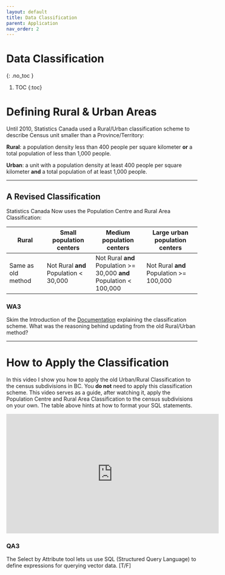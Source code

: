 ```yaml
---
layout: default
title: Data Classification
parent: Application
nav_order: 2
---
```


# Data Classification
{: .no_toc }


1. TOC
{:toc}

# Defining Rural & Urban Areas

Until 2010, Statistics Canada used a Rural/Urban classification scheme to describe Census unit smaller than a Province/Territory:

**Rural**: a population density less than 400 people per square kilometer **or** a total population of less than 1,000 people.

**Urban**: a unit with a population density at least 400 people per square kilometer **and** a total population of at least 1,000 people.

---

## A Revised Classification

Statistics Canada Now uses the Population Centre and Rural Area Classification:

|**Rural**         |**Small population centers**            |**Medium population centers**                                            |**Large urban population centers**        |
|------------------|----------------------------------------|-------------------------------------------------------------------------|------------------------------------------|
|Same as old method|Not Rural **and**<br>Population < 30,000|Not Rural **and**<br>Population >= 30,000 **and**<br>Population < 100,000|Not Rural **and**<br>Population >= 100,000|

### WA3

Skim the Introduction of the [Documentation](https://www.statcan.gc.ca/eng/subjects/standard/pcrac/2016/introduction) explaining the classification scheme.  What was the reasoning behind updating from the old Rural/Urban method?

---

# How to Apply the Classification

In this video I show you how to apply the old Urban/Rural Classification to the census subdivisions in BC.  You **do not** need to apply this classification scheme. This video serves as a guide, after watching it, apply the Population Centre and Rural Area Classification to the census subdivisions on your own.  The table above hints at how to format your SQL statements.

<iframe width="560" height="315" src="https://www.youtube.com/embed/uMLtpB6Xjqc" title="YouTube video player" frameborder="0" allow="accelerometer; autoplay; clipboard-write; encrypted-media; gyroscope; picture-in-picture" allowfullscreen></iframe>

### QA3

The Select by Attribute tool lets us use SQL (Structured Query Language) to define expressions for querying vector data. [T/F]

